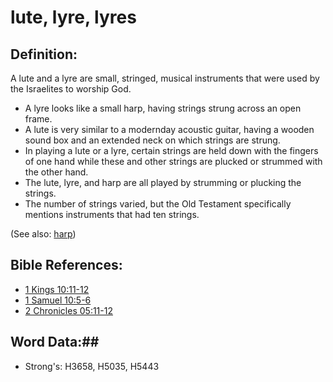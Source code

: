 # lute, lyre, lyres #

## Definition: ##

A lute and a lyre are small, stringed, musical instruments that were used by the Israelites to worship God.

* A lyre looks like a small harp, having strings strung across an open frame.
* A lute is very similar to a modernday acoustic guitar, having a wooden sound box and an extended neck on which strings are strung.
* In playing a lute or a lyre, certain strings are held down with the fingers of one hand while these and  other strings are plucked or strummed with the other hand.
* The lute, lyre, and harp are all played by strumming or plucking the strings.
* The number of strings varied, but the Old Testament specifically mentions instruments that had ten strings.
 

(See also: [harp](harp.md))

## Bible References: ##

* [1 Kings 10:11-12](rc://en/tn/help/1ki/10/11)
* [1 Samuel 10:5-6](rc://en/tn/help/1sa/10/05)
* [2 Chronicles 05:11-12](rc://en/tn/help/2ch/05/11)

## Word Data:##

* Strong's: H3658, H5035, H5443
